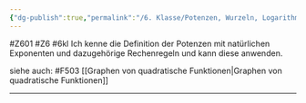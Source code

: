 ```yaml
---
{"dg-publish":true,"permalink":"/6. Klasse/Potenzen, Wurzeln, Logarithmen/Potenzen mit natürlichen Exponenten und Rechenregeln/"}
---
```


#Z601 #Z6 #6kl
Ich kenne die Definition der Potenzen mit natürlichen Exponenten und dazugehörige Rechenregeln und kann diese anwenden.

siehe auch:
#F503 [[Graphen von quadratische Funktionen\|Graphen von quadratische Funktionen]]

___

